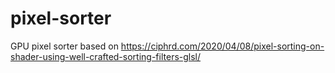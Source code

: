 # pixel-sorter

GPU pixel sorter based on https://ciphrd.com/2020/04/08/pixel-sorting-on-shader-using-well-crafted-sorting-filters-glsl/
